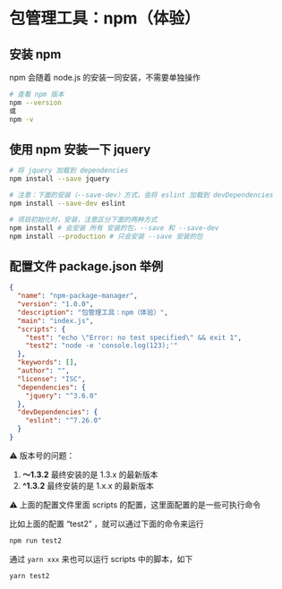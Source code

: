 # 包管理工具：npm（体验）

## 安装 npm

npm 会随着 node.js 的安装一同安装，不需要单独操作

```bash
# 查看 npm 版本
npm --version
或
npm -v
```

## 使用 npm 安装一下 jquery

```bash
# 将 jquery 加载到 dependencies
npm install --save jquery

# 注意：下面的安装（--save-dev）方式，会将 eslint 加载到 devDependencies
npm install --save-dev eslint
```

```bash
# 项目初始化时，安装，注意区分下面的两种方式
npm install # 会安装 所有 安装的包，--save 和 --save-dev
npm install --production # 只会安装 --save 安装的包
```

## 配置文件 package.json 举例

```json
{
  "name": "npm-package-manager",
  "version": "1.0.0",
  "description": "包管理工具：npm（体验）",
  "main": "index.js",
  "scripts": {
    "test": "echo \"Error: no test specified\" && exit 1",
    "test2": "node -e 'console.log(123);'"
  },
  "keywords": [],
  "author": "",
  "license": "ISC",
  "dependencies": {
    "jquery": "^3.6.0"
  },
  "devDependencies": {
    "eslint": "^7.26.0"
  }
}
```

⚠️ 版本号的问题：

1. **～1.3.2** 最终安装的是 1.3.x 的最新版本
2. **^1.3.2**  最终安装的是 1.x.x 的最新版本

⚠️ 上面的配置文件里面 scripts 的配置，这里面配置的是一些可执行命令

比如上面的配置 “test2” ，就可以通过下面的命令来运行

```bash
npm run test2
```

通过 `yarn xxx` 来也可以运⾏ scripts 中的脚本，如下

```bash
yarn test2
```